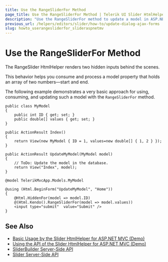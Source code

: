 ```yaml
---
title: Use the RangeSliderFor Method
page_title: Use the RangeSliderFor Method | Telerik UI Slider HtmlHelper for ASP.NET MVC
description: "Use the RangeSliderFor method to update a model in ASP.NET MVC applications."
previous_url: /helpers/editors/slider/how-to/update-dialog-ajax-forms
slug: howto_userangesliderfor_slideraspnetmv
---
```


# Use the RangeSliderFor Method

The RangeSlider HtmlHelper renders two hidden inputs behind the scenes.

This behavior helps you consume and process a model property that holds an array of two numbers&mdash;start and end.

The following example demonstrates a very basic approach for using, consuming, and updating such a model with the `RangeSliderFor` method.

```Model
public class MyModel
{
    public int ID { get; set; }
    public double[] values { get; set; }
}
```
```Controller
public ActionResult Index()
{
    return View(new MyModel { ID = 1, values=new double[] { 1, 2 } });
}

public ActionResult UpdateMyModel(MyModel model)
{
    // ToDo: Update the model in the database.
    return View("Index", model);
}
```
```Razor
@model TelerikMvcApp.Models.MyModel

@using (Html.BeginForm("UpdateMyModel", "Home"))
{
    @Html.HiddenFor(model => model.ID)
    @(Html.Kendo().RangeSliderFor(model => model.values))
    <input type="submit"  value="Submit" />
}
```

## See Also

* [Basic Usage by the Slider HtmlHelper for ASP.NET MVC (Demo)](https://demos.telerik.com/aspnet-mvc/slider)
* [Using the API of the Slider HtmlHelper for ASP.NET MVC (Demo)](https://demos.telerik.com/aspnet-mvc/slider/api)
* [SliderBuilder Server-Side API](http://docs.telerik.com/aspnet-mvc/api/Kendo.Mvc.UI.Fluent/SliderBuilder)
* [Slider Server-Side API](/api/slider)
